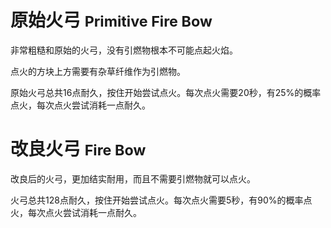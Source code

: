 # 原始火弓 <small> Primitive Fire Bow </small>

非常粗糙和原始的火弓，没有引燃物根本不可能点起火焰。

点火的方块上方需要有杂草纤维作为引燃物。

原始火弓总共16点耐久，按住开始尝试点火。每次点火需要20秒，有25%的概率点火，每次点火尝试消耗一点耐久。

# 改良火弓 <small> Fire Bow </small>

改良后的火弓，更加结实耐用，而且不需要引燃物就可以点火。

火弓总共128点耐久，按住开始尝试点火。每次点火需要5秒，有90%的概率点火，每次点火尝试消耗一点耐久。
